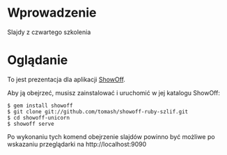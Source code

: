 # Wprowadzenie

Slajdy z czwartego szkolenia

# Oglądanie

To jest prezentacja dla aplikacji [ShowOff](http://github.com/schacon/showoff).

Aby ją obejrzeć, musisz zainstalować i uruchomić w jej katalogu ShowOff: 

    $ gem install showoff
    $ git clone git://github.com/tomash/showoff-ruby-szlif.git
    $ cd showoff-unicorn
    $ showoff serve

Po wykonaniu tych komend obejrzenie slajdów powinno być możliwe po wskazaniu przeglądarki na http://localhost:9090
